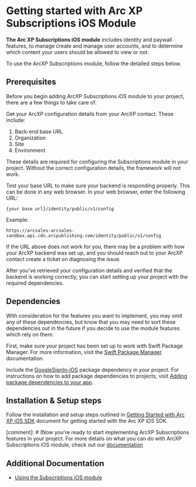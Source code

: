 # Getting started with Arc XP Subscriptions iOS Module

**The Arc XP Subscriptions iOS module** includes identity and paywall features, to manage create and manage user accounts, and to determine which content your users should be allowed to view or not.

To use the ArcXP Subscriptions module, follow the detailed steps below.

## Prerequisites

Before you begin adding ArcXP Subscriptions iOS module to your project, there are a few things to take care of.

Get your ArcXP configuration details from your ArcXP contact. These include:

1. Back-end base URL  
2. Organization  
3. Site  
4. Environment

These details are required for configuring the Subscriptions module in your project. Without the correct configuration details, the framework will not work.

Test your base URL to make sure your backend is responding properly. This can be done in any web browser. In your web browser, enter the following URL:

```
{your base url}/identity/public/v1/config
```

Example:
```
https://arcsales-arcsales-sandbox.api.cdn.arcpublishing.com/identity/public/v1/config
```

If the URL above does not work for you, there may be a problem with how your ArcXP backend was set up, and you should reach out to your ArcXP contact create a ticket on diagnosing the issue.

After you've retrieved your configuration details and verified that the backend is working correctly, you can start setting up your project with the required dependencies.

## Dependencies

With consideration for the features you want to implement, you may omit any of these dependencies, but know that you may need to sort these dependencies out in the future if you decide to use the module features which rely on them.

First, make sure your project has been set up to work with Swift Package Manager. For more information, visit the [Swift Package Manager](https://www.swift.org/documentation/package-manager) documentation.

Include the [GoogleSignIn-iOS](https://github.com/google/GoogleSignIn-iOS) package dependency in your project. For instructions on how to add package dependencies to projects, visit [Adding package dependencies to your app](https://developer.apple.com/documentation/xcode/adding-package-dependencies-to-your-app).

## Installation & Setup steps

Follow the installation and setup steps outlined in [Getting Started with Arc XP iOS SDK](getting-started-initialization.md) document for getting started with the Arc XP iOS SDK.

[comment]: # (Now you're ready to start implementing ArcXP Subscriptions features in your project. For more details on what you can do with ArcXP Subscriptions iOS module, check out our [documentation](getting-started-with-the-commerce-module.md)

## Additional Documentation

* [Using the Subscriptions iOS module](using-the-subscriptions-module-paywall.md)
